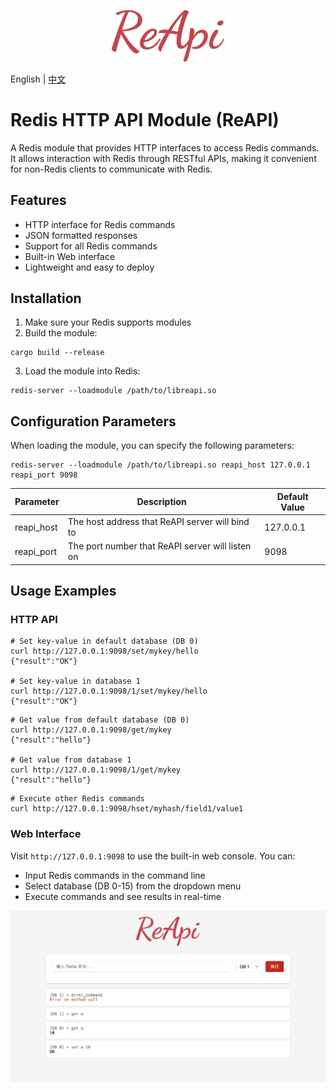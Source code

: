 <p align="center">
  <a href="https://github.com/if-nil/reapi" target="_blank" rel="noopener noreferrer">
    <img width="180" src="https://raw.githubusercontent.com/if-nil/reapi/refs/heads/master/docs/image/logo.svg" alt="ReAPI logo">
  </a>
</p>

English | [中文](README_ZH.md)

# Redis HTTP API Module (ReAPI)

A Redis module that provides HTTP interfaces to access Redis commands. It allows interaction with Redis through RESTful APIs, making it convenient for non-Redis clients to communicate with Redis.

## Features

- HTTP interface for Redis commands
- JSON formatted responses
- Support for all Redis commands
- Built-in Web interface
- Lightweight and easy to deploy

## Installation

1. Make sure your Redis supports modules
2. Build the module:
```shell
cargo build --release
```
3. Load the module into Redis:
```shell
redis-server --loadmodule /path/to/libreapi.so
```

## Configuration Parameters

When loading the module, you can specify the following parameters:

```shell
redis-server --loadmodule /path/to/libreapi.so reapi_host 127.0.0.1 reapi_port 9098
```

| Parameter | Description | Default Value |
|-----------|-------------|---------------|
| reapi_host | The host address that ReAPI server will bind to | 127.0.0.1 |
| reapi_port | The port number that ReAPI server will listen on | 9098 |


## Usage Examples

### HTTP API

```shell
# Set key-value in default database (DB 0)
curl http://127.0.0.1:9098/set/mykey/hello
{"result":"OK"}

# Set key-value in database 1
curl http://127.0.0.1:9098/1/set/mykey/hello
{"result":"OK"}
```

```shell
# Get value from default database (DB 0)
curl http://127.0.0.1:9098/get/mykey
{"result":"hello"}

# Get value from database 1
curl http://127.0.0.1:9098/1/get/mykey
{"result":"hello"}
```

```shell
# Execute other Redis commands
curl http://127.0.0.1:9098/hset/myhash/field1/value1
```

### Web Interface

Visit `http://127.0.0.1:9098` to use the built-in web console. You can:
- Input Redis commands in the command line
- Select database (DB 0-15) from the dropdown menu
- Execute commands and see results in real-time

[![](docs/image/web.png)](docs/image/web.png)
